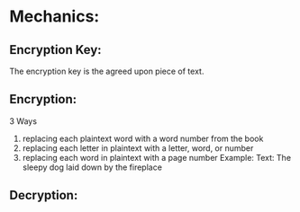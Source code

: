 # Mechanics: 
## Encryption Key:
The encryption key is the agreed upon piece of text. 
## Encryption: 
3 Ways
1. replacing each plaintext word with a word number from the book
2. replacing each letter in plaintext with a letter, word, or number
3. replacing each word in plaintext with a page number
Example: 
Text: The sleepy dog laid down by the fireplace

## Decryption: 


